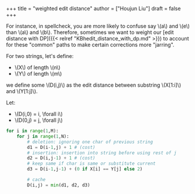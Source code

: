 +++
title = "weighted edit distance"
author = ["Houjun Liu"]
draft = false
+++

For instance, in spellcheck, you are more likely to confuse say \\(a\\) and \\(e\\) than \\(a\\) and \\(b\\). Therefore, sometimes we want to weight our [edit distance with DP]({{< relref "KBhedit_distance_with_dp.md" >}}) to account for these "common" paths to make certain corrections more "jarring".

For two strings, let's define:

-   \\(X\\) of length \\(n\\)
-   \\(Y\\) of length \\(m\\)

we define some \\(D(i,j)\\) as the edit distance between substring \\(X[1:i]\\) and \\(Y[1:j]\\).

Let:

-   \\(D(i,0) = i, \forall i\\)
-   \\(D(0,j) = j, \forall j\\)

<!--listend-->

```python
for i in range(1,M):
    for j in range(1,N):
        # deletion: ignoring one char of previous string
        d1 = D(i-1,j) + 1 # (cost)
        # insertion: insertion into string before using rest of j
        d2 = D(i,j-1) + 1 # (cost)
        # keep same if char is same or substitute current
        d3 = D(i-1,j-1) + (0 if X[i] == Y[j] else 2)

        # cache
        D(i,j) = min(d1, d2, d3)
```
